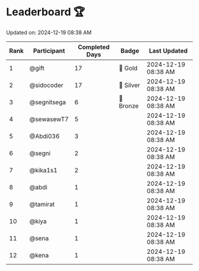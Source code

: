 # Leaderboard 🏆

Updated on: 2024-12-19 08:38 AM

| Rank | Participant       | Completed Days | Badge      | Last Updated         |
|------|-------------------|----------------|------------|----------------------|
| 1    | @gift             | 17             | 🏅 Gold     | 2024-12-19 08:38 AM |
| 2    | @sidocoder        | 17             | 🥈 Silver   | 2024-12-19 08:38 AM |
| 3    | @segnitsega       | 6              | 🥉 Bronze   | 2024-12-19 08:38 AM |
| 4    | @sewasewT7        | 5              |            | 2024-12-19 08:38 AM |
| 5    | @Abdi036          | 3              |            | 2024-12-19 08:38 AM |
| 6    | @segni            | 2              |            | 2024-12-19 08:38 AM |
| 7    | @kika1s1          | 2              |            | 2024-12-19 08:38 AM |
| 8    | @abdi             | 1              |            | 2024-12-19 08:38 AM |
| 9    | @tamirat          | 1              |            | 2024-12-19 08:38 AM |
| 10   | @kiya             | 1              |            | 2024-12-19 08:38 AM |
| 11   | @sena             | 1              |            | 2024-12-19 08:38 AM |
| 12   | @kena             | 1              |            | 2024-12-19 08:38 AM |
